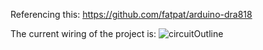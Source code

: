 Referencing this: https://github.com/fatpat/arduino-dra818

The current wiring of the project is:
![circuitOutline](https://github.com/user-attachments/assets/38e6db00-0510-4b1e-9189-80561802184b)
